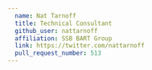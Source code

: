 ```yaml
---
  name: Nat Tarnoff
  title: Technical Consultant
  github_user: nattarnoff
  affiliation: SSB BART Group
  link: https://twitter.com/nattarnoff
  pull_request_number: 513
---
```

